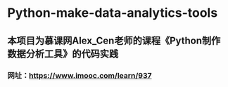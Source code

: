 # Python-make-data-analytics-tools
## 本项目为慕课网Alex_Cen老师的课程《Python制作数据分析工具》的代码实践
### 网址：https://www.imooc.com/learn/937

